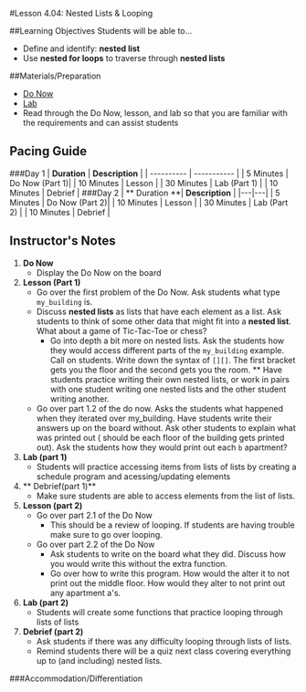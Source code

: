 #Lesson 4.04: Nested Lists & Looping

##Learning Objectives
Students will be able to... 
* Define and identify: **nested list**
* Use **nested for loops** to traverse through **nested lists**

##Materials/Preparation
* [Do Now]
* [Lab]
* Read through the Do Now, lesson, and lab so that you are familiar with the requirements and can assist students


## Pacing Guide
###Day 1
| **Duration**   | **Description** |
| ---------- | ----------- |
| 5 Minutes  | Do Now (Part 1)|
| 10 Minutes | Lesson      |
| 30 Minutes | Lab (Part 1) |
| 10 Minutes | Debrief      |
###Day 2
| ** Duration **|    **Description**         |
|---|---|
| 5 Minutes  | Do Now (Part 2)|
| 10 Minutes | Lesson      |
| 30 Minutes | Lab (Part 2) |
| 10 Minutes | Debrief     |
## Instructor's Notes

1. **Do Now**
    * Display the Do Now on the board
2. **Lesson (Part 1)**
	* Go over the first problem of the Do Now. Ask students what type `my_building` is. 
	* Discuss **nested lists** as lists that have each element as a list. Ask students to think of some other data that might fit into a **nested list**. What about a game of Tic-Tac-Toe or chess?
		* Go into depth a bit more on nested lists. Ask the students how they would access different parts of the `my_building` example. Call on students. Write down the syntax of `[][]`. The first bracket gets you the floor and the second gets you the room. 
		** Have students practice writing their own nested lists, or work in pairs with one student writing one nested lists and the other student writing another. 
	* Go over part 1.2 of the do now. Asks the students what happened when they iterated over my_building. Have students write their answers up on the board without. Ask other students to explain what was printed out ( should be each floor of the building gets printed out). Ask the students how they would print out each `b` apartment? 
3. **Lab (part 1)**
	* Students will practice accessing items from lists of lists by creating a schedule program and acessing/updating elements
4. ** Debrief(part 1)**
	* Make sure students are able to access elements from the list of lists. 
5. **Lesson (part 2)**
	* Go over part 2.1 of the Do Now
		* This should be a review of looping. If students are having trouble make sure to go over looping.
	* Go over part 2.2 of the Do Now
		* Ask students to write on the board what they did. Discuss how you would write this without the extra function. 
		* Go over how to write this program. How would the alter it to not print out the middle floor. How would they alter to not print out any apartment a's.
6. **Lab (part 2)**
	* Students will create some functions that practice looping through lists of lists
7. **Debrief (part 2)**
	* Ask students if there was any difficulty looping through lists of lists. 
	* Remind students there will be a quiz next class covering everything up to (and including) nested lists.

###Accommodation/Differentiation


[Do Now]: do_now.md
[Lab]: lab.md
[loop diagram]: http://etutorials.org/shared/images/tutorials/tutorial_169/F05um02.jpg